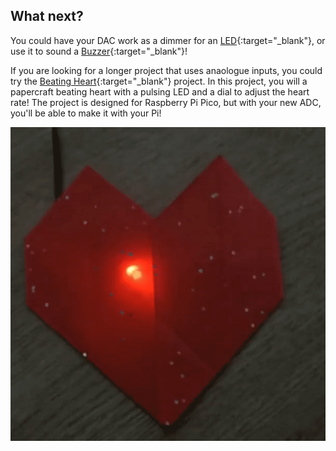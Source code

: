 ## What next?

You could have your DAC work as a dimmer for an [LED](https://projects.raspberrypi.org/en/projects/rpi-LED){:target="_blank"}, or use it to sound a [Buzzer](https://projects.raspberrypi.org/en/projects/rpi-buzzer){:target="_blank"}!


If you are looking for a longer project that uses anaologue inputs, you could try the [Beating Heart](https://projects.raspberrypi.org/en/projects/beating-heart){:target="_blank"} project. In this project, you will a papercraft beating heart with a pulsing LED and a dial to adjust the heart rate! The project is designed for Raspberry Pi Pico, but with your new ADC, you'll be able to make it with your Pi!

![Animated GIF of a red origami heart with a glowing red light in the center, pulsing rhythmically to resemble a heartbeat.](images/heartbeat.gif)